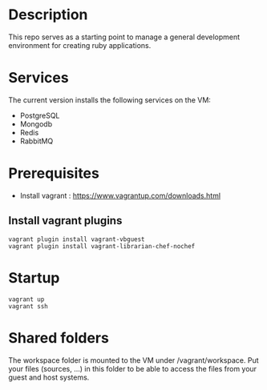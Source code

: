
# Description

This repo serves as a starting point to manage a general development environment for creating ruby applications.

# Services

The current version installs the following services on the VM:
* PostgreSQL
* Mongodb
* Redis
* RabbitMQ

# Prerequisites

* Install vagrant : https://www.vagrantup.com/downloads.html

## Install vagrant plugins
    vagrant plugin install vagrant-vbguest
    vagrant plugin install vagrant-librarian-chef-nochef

# Startup

    vagrant up
    vagrant ssh

# Shared folders

The workspace folder is mounted to the VM under /vagrant/workspace. 
Put your files (sources, ...) in this folder to be able to access the files from your guest and host systems. 
